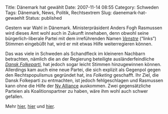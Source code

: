 Title: Dänemark hat gewählt
Date: 2007-11-14 08:55
Category: Schweden
Tags: Dänemark, News, Politik, Rechtsextrem
Slug: daenemark-hat-gewaehlt
Status: published

Gestern war Wahl in Dänemark. Ministerpräsident Anders Fogh Rasmussen
wird dieses Amt wohl auch in Zukunft innehaben, denn obwohl seine
bürgerlich-liberale Partei mit dem irreführenden Namen
[*Venstre*](http://de.wikipedia.org/wiki/Venstre_%28D%C3%A4nemark%29)
(“links”) Stimmen eingebüßt hat, wird er mit etwas Hilfe weiterregieren
können.

Das was viele in Schweden als Schandfleck im kleineren Nachbarn
betrachten, nämlich die an der Regierung beteiligte ausländerfeindliche
[*Dansk Folkeparti*](http://de.wikipedia.org/wiki/Dansk_Folkeparti), hat
jedoch sogar leicht Stimmen hinzugewinnen können. Allerdings kam auch
eine neue Partei, die sich explizit als Gegenpol gegen den
Rechtspopulismus gegründet hat, ins *Folketing* geschafft. Ihr Ziel, die
Dansk Folkeparti zu entmachten, ist jedoch fehlgeschlagen und Rasmussen
kann ohne die Hilfe der [Ny
Alliance](http://de.wikipedia.org/wiki/Ny_Alliance) auskommen. Zwei
gegensätzliche Parteien als Koalitionspartner zu haben, wäre ihm wohl
auch schwer gefallen.

Mehr
[hier](http://www.sueddeutsche.de/,ra1m1/ausland/artikel/70/142755/),
[hier](http://www.spiegel.de/politik/ausland/0,1518,517201,00.html) und
[hier](http://www.dn.se/DNet/jsp/polopoly.jsp?d=148&a=715130).

